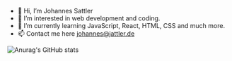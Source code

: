 - 👋 Hi, I’m Johannes Sattler
- 👀 I’m interested in web development and coding.
- 🌱 I’m currently learning JavaScript, React, HTML, CSS and much more.
- 📫 Contact me here johannes@jattler.de


![Anurag's GitHub stats](https://github-readme-stats.vercel.app/api?username=JohannesSattler&show_icons=true&theme=radical)
